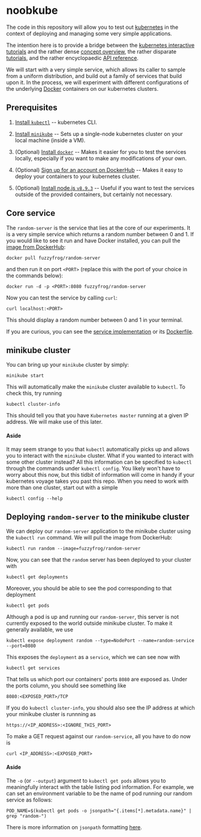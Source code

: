 # noobkube

The code in this repository will allow you to test out
[kubernetes](https://kubernetes.io) in the context of deploying and managing
some very simple applications.

The intention here is to provide a bridge between the [kubernetes interactive
tutorials](https://kubernetes.io/docs/tutorials/kubernetes-basics/) and the
rather dense [concept overview](https://kubernetes.io/docs/concepts/), the
rather disparate [tutorials](https://kubernetes.io/docs/tutorials/), and the
rather encyclopaedic [API reference](https://kubernetes.io/docs/reference/).

We will start with a very simple service, which allows its caller to sample from
a uniform distribution, and build out a family of services that build upon it.
In the process, we will experiment with different configurations of the
underlying [Docker](https://www.docker.com/) containers on our kubernetes
clusters.


## Prerequisites

1. [Install `kubectl`](https://kubernetes.io/docs/tasks/tools/install-kubectl/)
-- kubernetes CLI.

1. [Install `minikube`](https://kubernetes.io/docs/tasks/tools/install-minikube/)
-- Sets up a single-node kubernetes cluster on your local machine (inside a VM).

1. (Optional) [Install `docker`](https://www.docker.com/community-edition) --
Makes it easier for you to test the services locally, especially if you want to
make any modifications of your own.

1. (Optional) [Sign up for an account on DockerHub](https://hub.docker.com/) --
Makes it easy to deploy your containers to your kubernetes cluster.

1. (Optional) [Install node.js `v8.9.3`](https://nodejs.org/en/blog/release/v8.9.3/)
-- Useful if you want to test the services outside of the provided containers,
but certainly not necessary.


## Core service

The `random-server` is the service that lies at the core of our experiments. It
is a very simple service which returns a random number between 0 and 1. If you
would like to see it run and have Docker installed, you can pull the
[image from DockerHub](https://hub.docker.com/r/fuzzyfrog/random-server/):

```
docker pull fuzzyfrog/random-server
```

and then run it on port `<PORT>` (replace this with the port of your choice in the
commands below):

```
docker run -d -p <PORT>:8080 fuzzyfrog/random-server
```

Now you can test the service by calling `curl`:

```
curl localhost:<PORT>
```

This should display a random number between 0 and 1 in your terminal.

If you are curious, you can see the [service implementation](./random-server/index.js)
or its [Dockerfile](./random-server/Dockerfile).


## minikube cluster

You can bring up your `minikube` cluster by
simply:

```
minikube start
```

This will automatically make the `minikube` cluster available to `kubectl`. To
check this, try running

```
kubectl cluster-info
```

This should tell you that you have `Kubernetes master` running at a given IP
address. We will make use of this later.

#### Aside

It may seem strange to you that `kubectl` automatically picks up and allows you
to interact with the `minikube` cluster. What if you wanted to interact with some
other cluster instead? All this information can be specified to `kubectl` through
the commands under `kubectl config`. You likely won't have to worry about this
now, but this tidbit of information will come in handy if your kubernetes voyage
takes you past this repo. When you need to work with more than one cluster,
start out with a simple

```
kubectl config --help
```


## Deploying `random-server` to the minikube cluster

We can deploy our `random-server` application to the minikube cluster using the
`kubectl run` command. We will pull the image from DockerHub:

```
kubectl run random --image=fuzzyfrog/random-server
```

Now, you can see that the `random` server has been deployed to your cluster with

```
kubectl get deployments
```

Moreover, you should be able to see the pod corresponding to that deployment

```
kubectl get pods
```

Although a pod is up and running our `random-server`, this server is not currently
exposed to the world outside minikube cluster. To make it generally available,
we use

```
kubectl expose deployment random --type=NodePort --name=random-service --port=8080
```

This exposes the `deployment` as a `service`, which we can see now with

```
kubectl get services
```

That tells us which port our containers' ports `8080` are exposed as. Under the
ports column, you should see something like

```
8080:<EXPOSED_PORT>/TCP
```

If you do `kubectl cluster-info`, you should also see the IP address at which
your minikube cluster is runnning as

```
https://<IP_ADDRESS>:<IGNORE_THIS_PORT>
```

To make a GET request against our `random-service`, all you have to do now is

```
curl <IP_ADDRESS>:<EXPOSED_PORT>
```


#### Aside

The `-o` (or `--output`) argument to `kubectl get pods` allows you to
meaningfully interact with the table listing pod information. For example,
we can set an environment variable to be the name of pod running our random
service as follows:

```
POD_NAME=$(kubectl get pods -o jsonpath="{.items[*].metadata.name}" | grep "random-")
```

There is more information on `jsonpath` formatting [here](https://kubernetes.io/docs/reference/kubectl/jsonpath/).


